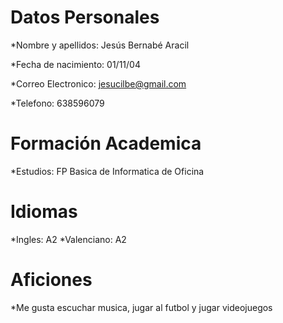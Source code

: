 # Datos Personales
*Nombre y apellidos: Jesús Bernabé Aracil

*Fecha de nacimiento: 01/11/04

*Correo Electronico: jesucilbe@gmail.com

*Telefono: 638596079

# Formación Academica

*Estudios: FP Basica de Informatica de Oficina


# Idiomas

*Ingles: A2
*Valenciano: A2

# Aficiones

*Me gusta escuchar musica, jugar al futbol y jugar videojuegos
